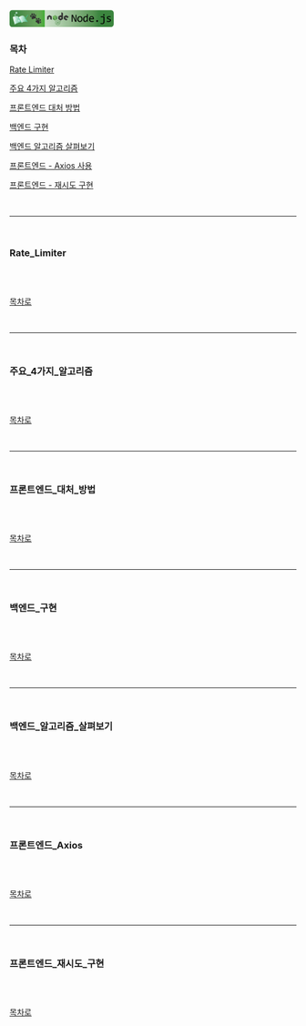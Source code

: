 <br />
<a href="https://github.com/seol-yu/TIL/tree/master/NodeJS/노드_백엔드">
  <img src="https://github.com/seol-yu/TIL/raw/master/images/nodejs-badge-logo.png?raw=true" height="30" style="max-width: 100%;">
</a>
<br />

### 목차

[Rate Limiter](#Rate_Limiter)

[주요 4가지 알고리즘](#주요_4가지_알고리즘)

[프론트엔드 대처 방법](#프론트엔드_대처_방법)

[백엔드 구현](#백엔드_구현)

[백엔드 알고리즘 살펴보기](#백엔드_알고리즘_살펴보기)

[프론트엔드 - Axios 사용](#프론트엔드_Axios)

[프론트엔드 - 재시도 구현](#프론트엔드_재시도_구현)

<br />

---

<br />

### Rate_Limiter

<br />



<br />

[목차로](#목차)

<br />

---

<br />

### 주요_4가지_알고리즘

<br />



<br />

[목차로](#목차)

<br />

---

<br />

### 프론트엔드_대처_방법

<br />



<br />

[목차로](#목차)

<br />

---

<br />

### 백엔드_구현

<br />



<br />

[목차로](#목차)

<br />

---

<br />

### 백엔드_알고리즘_살펴보기

<br />



<br />

[목차로](#목차)

<br />

---

<br />

### 프론트엔드_Axios

<br />



<br />

[목차로](#목차)

<br />

---

<br />

### 프론트엔드_재시도_구현

<br />



<br />

[목차로](#목차)

<br />
